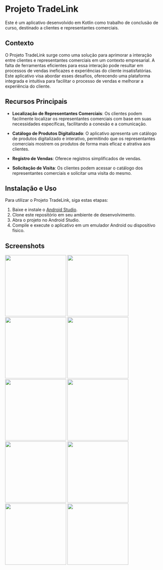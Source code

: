 # Projeto TradeLink

Este é um aplicativo desenvolvido em Kotlin como trabalho de conclusão de curso, destinado a clientes e representantes comerciais.

## Contexto

O Projeto TradeLink surge como uma solução para aprimorar a interação entre clientes e representantes comerciais em um contexto empresarial. A falta de ferramentas eficientes para essa interação pode resultar em processos de vendas ineficazes e experiências do cliente insatisfatórias. Este aplicativo visa abordar esses desafios, oferecendo uma plataforma integrada e intuitiva para facilitar o processo de vendas e melhorar a experiência do cliente.

## Recursos Principais

- **Localização de Representantes Comerciais**: Os clientes podem facilmente localizar os representantes comerciais com base em suas necessidades específicas, facilitando a conexão e a comunicação.
  
- **Catálogo de Produtos Digitalizado**: O aplicativo apresenta um catálogo de produtos digitalizado e interativo, permitindo que os representantes comerciais mostrem os produtos de forma mais eficaz e atrativa aos clientes.

- **Registro de Vendas**: Oferece registros simplificados de vendas.

- **Solicitação de Visita**: Os clientes podem acessar o catálogo dos representantes comerciais e solicitar uma visita do mesmo. 
  
## Instalação e Uso

Para utilizar o Projeto TradeLink, siga estas etapas:

1. Baixe e instale o [Android Studio](https://developer.android.com/studio).
2. Clone este repositório em seu ambiente de desenvolvimento.
3. Abra o projeto no Android Studio.
4. Compile e execute o aplicativo em um emulador Android ou dispositivo físico.

## Screenshots

<img src="https://github.com/jessicalves/TradeLink/assets/48735842/a9a85df9-d255-41b1-90ae-46373800a0bc.png" width="200">
<img src="https://github.com/jessicalves/TradeLink/assets/48735842/676dfdcc-949c-4508-aea6-78efb55ada8f.png" width="200">
<img src="https://github.com/jessicalves/TradeLink/assets/48735842/0679a0f3-b2f8-428c-ad02-ec5c91c48f7a.png" width="200">
<img src="https://github.com/jessicalves/TradeLink/assets/48735842/926c133f-4f6c-4229-b9d2-256c537de9f2.png" width="200">
<img src="https://github.com/jessicalves/TradeLink/assets/48735842/ab4bdb3b-c4ef-47b6-a6dc-adf30ec19769.png" width="200">
<img src="https://github.com/jessicalves/TradeLink/assets/48735842/b7511900-ddd3-4abf-abe0-2cac73ae1f1b.png" width="200">
<img src="https://github.com/jessicalves/TradeLink/assets/48735842/aa0a6964-d247-46e5-b6e7-c0d7daf22cd7.png" width="200">
<img src="https://github.com/jessicalves/TradeLink/assets/48735842/526dbfeb-1226-401c-9a1f-431c2d495f8f.png" width="200">
<img src="https://github.com/jessicalves/TradeLink/assets/48735842/3029a8a5-d161-452a-8f7a-5387007cc591.png" width="200">
<img src="https://github.com/jessicalves/TradeLink/assets/48735842/3c04723a-8535-43e2-b6d7-98a36dc07b74.png" width="200">
